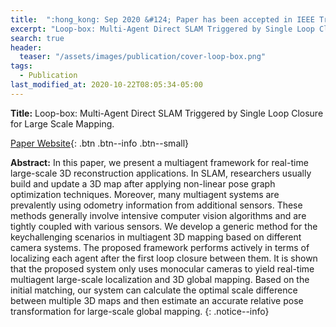 ```yaml
---
title:  ":hong_kong: Sep 2020 &#124; Paper has been accepted in IEEE Transactions on Cybernetics (IF-11+)."
excerpt: "Loop-box: Multi-Agent Direct SLAM Triggered by Single Loop Closure for Large Scale Mapping"
search: true
header:
  teaser: "/assets/images/publication/cover-loop-box.png"
tags: 
  - Publication
last_modified_at: 2020-10-22T08:05:34-05:00
---
```


**Title:** Loop-box: Multi-Agent Direct SLAM Triggered by Single Loop Closure for Large Scale Mapping.

[Paper Website](https://usmanmaqbool.github.io/loop-box){: .btn .btn--info .btn--small}

**Abstract:** In this paper, we present a multiagent framework for real-time large-scale 3D reconstruction applications. In SLAM, researchers usually build and update a 3D map after applying non-linear pose graph optimization techniques. Moreover, many multiagent systems are prevalently using odometry information from additional sensors. These methods generally involve intensive computer vision algorithms and are tightly coupled with various sensors. We develop a generic method for the keychallenging scenarios in multiagent 3D mapping based on different camera systems. The proposed framework performs actively in terms of localizing each agent after the first loop closure between them. It is shown that the proposed system only uses monocular cameras to yield real-time multiagent large-scale localization and 3D global mapping. Based on the initial matching, our system can calculate the optimal scale difference between multiple 3D maps and then estimate an accurate relative pose transformation for large-scale global mapping.
{: .notice--info}



<!---
<figure>
    <a href="/assets/images/publication/smart-inspect.jpg"><img src="/assets/images/publication/smart-inspect.jpg"></a>
    <figcaption>Smart-Inspect: Micro Scale Localization and Classification of Smartphone Glass Defects for Industrial Automation.</figcaption>
</figure>

{: .notice--info}
<iframe width="560" height="315" src="https://www.youtube.com/embed/jVjiV6BOH10" frameborder="0" allow="autoplay; encrypted-media" allowfullscreen></iframe>
-->